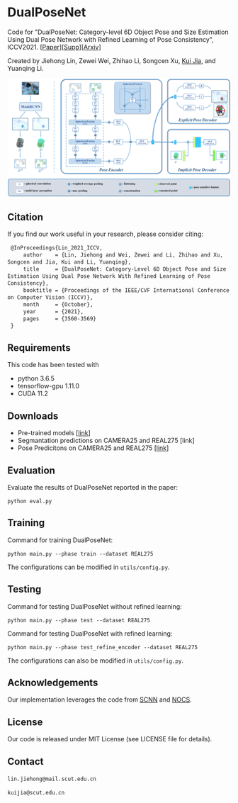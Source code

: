 # DualPoseNet
Code for "DualPoseNet: Category-level 6D Object Pose and Size Estimation Using Dual Pose Network with Refined Learning of Pose Consistency", ICCV2021. [[Paper](https://openaccess.thecvf.com/content/ICCV2021/papers/Lin_DualPoseNet_Category-Level_6D_Object_Pose_and_Size_Estimation_Using_Dual_ICCV_2021_paper.pdf)][[Supp](https://openaccess.thecvf.com/content/ICCV2021/supplemental/Lin_DualPoseNet_Category-Level_6D_ICCV_2021_supplemental.pdf)][[Arxiv](https://arxiv.org/abs/2103.06526)]

Created by Jiehong Lin, Zewei Wei, Zhihao Li, Songcen Xu, [Kui Jia](http://kuijia.site/), and Yuanqing Li.

![image](https://github.com/Gorilla-Lab-SCUT/DualPoseNet/blob/main/doc/FigNetwork2.png)


## Citation
If you find our work useful in your research, please consider citing:

     @InProceedings{Lin_2021_ICCV,
         author    = {Lin, Jiehong and Wei, Zewei and Li, Zhihao and Xu, Songcen and Jia, Kui and Li, Yuanqing},
         title     = {DualPoseNet: Category-Level 6D Object Pose and Size Estimation Using Dual Pose Network With Refined Learning of Pose Consistency},
         booktitle = {Proceedings of the IEEE/CVF International Conference on Computer Vision (ICCV)},
         month     = {October},
         year      = {2021},
         pages     = {3560-3569}
     }

## Requirements
This code has been tested with
- python 3.6.5
- tensorflow-gpu 1.11.0
- CUDA 11.2

## Downloads
- Pre-trained models [[link](https://drive.google.com/file/d/16DVaudTE_K_dqXbKoW7SASgxRQnfHApI/view?usp=sharing)]
- Segmantation predictions on CAMERA25 and REAL275 [link]
- Pose Predicitons on CAMERA25 and REAL275 [[link](https://drive.google.com/file/d/10TBFY73BMmTxfErlbMqZKfClZgxMzMd9/view?usp=sharing)]

## Evaluation
Evaluate the results of DualPoseNet reported in the paper:

```
python eval.py
```

## Training

Command for training DualPoseNet:
```
python main.py --phase train --dataset REAL275
```
The configurations can be modified in ```utils/config.py```.

## Testing
Command for testing DualPoseNet without refined learning:
```
python main.py --phase test --dataset REAL275
```

Command for testing DualPoseNet with refined learning:
```
python main.py --phase test_refine_encoder --dataset REAL275
```

The configurations can also be modified in ```utils/config.py```.

## Acknowledgements

Our implementation leverages the code from [SCNN](https://github.com/daniilidis-group/spherical-cnn) and [NOCS](https://github.com/hughw19/NOCS_CVPR2019).

## License
Our code is released under MIT License (see LICENSE file for details).

## Contact
`lin.jiehong@mail.scut.edu.cn`

`kuijia@scut.edu.cn`


